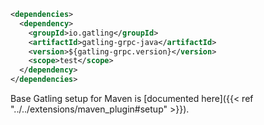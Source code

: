 ```xml
<dependencies>
  <dependency>
    <groupId>io.gatling</groupId>
    <artifactId>gatling-grpc-java</artifactId>
    <version>${gatling-grpc.version}</version>
    <scope>test</scope>
  </dependency>
</dependencies>
```

Base Gatling setup for Maven is [documented here]({{< ref "../../extensions/maven_plugin#setup" >}}).
